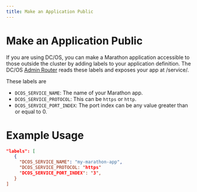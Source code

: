 ```yaml
---
title: Make an Application Public
---
```


# Make an Application Public

If you are using DC/OS, you can make a Marathon application accessible to those outside the cluster by adding labels to your application definition. The DC/OS [Admin Router](https://github.com/mesosphere/adminrouter-public) reads these labels and exposes your app at /service/<marathon-app-name>.

These labels are

- `DCOS_SERVICE_NAME`: The name of your Marathon app.
- `DCOS_SERVICE_PROTOCOL`: This can be `https` or `http`.
- `DCOS_SERVICE_PORT_INDEX`: The port index can be any value greater than or equal to 0.


# Example Usage

```json
"labels": [
   {
     "DCOS_SERVICE_NAME": "my-marathon-app",
     "DCOS_SERVICE_PROTOCOL: "https"
     "DCOS_SERVICE_PORT_INDEX": "3",
   }
]
```